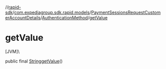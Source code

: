 //[rapid-sdk](../../../../index.md)/[com.expediagroup.sdk.rapid.models](../../index.md)/[PaymentSessionsRequestCustomerAccountDetails](../index.md)/[AuthenticationMethod](index.md)/[getValue](get-value.md)

# getValue

[JVM]\

public final [String](https://docs.oracle.com/javase/8/docs/api/java/lang/String.html)[getValue](get-value.md)()
